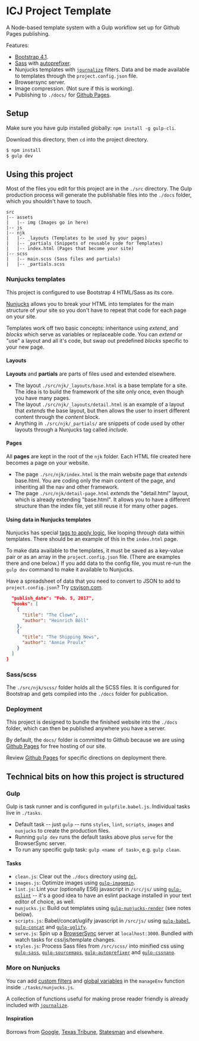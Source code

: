 # ICJ Project Template

A Node-based template system with a Gulp workflow set up for Github Pages publishing.

Features:

* [Bootstrap 4.1](https://getbootstrap.com/).
* [Sass](https://sass-lang.com/) with [autoprefixer](https://github.com/postcss/autoprefixer).
* Nunjucks templates with [`journalize`](https://www.npmjs.com/package/journalize) filters. Data and be made available to templates through the `project.config.json` file.
* Browsersync server.
* Image compression. (Not sure if this is working).
* Publishing to `./docs/` for [Github Pages](https://help.github.com/articles/configuring-a-publishing-source-for-github-pages/#publishing-your-github-pages-site-from-a-docs-folder-on-your-master-branch).

## Setup

Make sure you have gulp installed globally: `npm install -g gulp-cli`.

Download this directory, then `cd` into the project directory.

```sh
$ npm install
$ gulp dev
```

## Using this project

Most of the files you edit for this project are in the `./src` directory. The Gulp production process will generate the publishable files into the `./docs` folder, which you shouldn't have to touch.

```
src
|-- assets
|   |-- img (Images go in here)
|-- js
|-- njk
|   |-- _layouts (Templates to be used by your pages)
|   |-- _partials (Snippets of reusable code for Templates)
|   |-- index.html (Pages that become your site)
|-- scss
|   |-- main.scss (Sass files and partials)
|   |-- _partials.scss
```

### Nunjucks templates

This project is configured to use Bootstrap 4 HTML/Sass as its core.

[Nunjucks](https://mozilla.github.io/nunjucks/templating.html) allows you to break your HTML into templates for the main structure of your site so you don't have to repeat that code for each page on your site.

Templates work off two basic concepts: inheritance using _extend_, and _blocks_ which serve as variables or replaceable code. You can _extend_ or "use" a layout and all it's code, but swap out predefined _blocks_ specific to your new page.

#### Layouts

**Layouts** and **partials** are parts of files used and extended elsewhere.

* The layout `./src/njk/_layouts/base.html` is a base template for a site. The idea is to build the framework of the site only once, even though you have many pages.
* The layout `./src/njk/_layouts/detail.html` is an example of a layout that _extends_ the base layout, but then allows the user to insert different content through the _content_ block.
* Anything in `./src/njk/_partials/` are snippets of code used by other layouts through a Nunjucks tag called _include_.

#### Pages

All **pages** are kept in the root of the `njk` folder. Each HTML file created here becomes a page on your website.

* The page `./src/njk/index.html` is the main website page that _extends_ base.html. You are coding only the main content of the page, and inheriting all the nav and other framework.
* The page `./src/njk/detail-page.html` _extends_ the "detail.html" layout, which is already extending "base.html". It allows you to have a different structure than the index file, yet still reuse it for many other pages.

#### Using data in Nunjucks templates

Nunjucks has special [tags to apply logic](https://mozilla.github.io/nunjucks/templating.html#tags), like looping through data within templates. There should be an example of this in the `index.html` page.

To make data available to the templates, it must be saved as a key-value pair or as an array in the `project.config.json` file. (There are examples there and one below.) If you add data to the config file, you must re-run the `gulp dev` command to make it available to Nunjucks.

Have a spreadsheet of data that you need to convert to JSON to add to `project.config.json`? Try [csvjson.com](https://www.csvjson.com/csv2json).

```json
  "publish_date": "Feb. 5, 2017",
  "books": [
    {
      "title": "The Clown",
      "author": "Heinrich Böll"
    },
    {
      "title": "The Shipping News",
      "author": "Annie Proulx"
    }
  ]
}
```

### Sass/scss

The `./src/njk/scss/` folder holds all the SCSS files. It is configured for Bootstrap and gets compiled into the `./docs` folder for publication.

### Deployment

This project is designed to bundle the finished website into the `./docs` folder, which can then be published anywhere you have a server.

By default, the `docs/` folder is committed to Github because we are using [Github Pages](https://help.github.com/categories/github-pages-basics/) for free hosting of our site.

Review [Github Pages](https://help.github.com/articles/configuring-a-publishing-source-for-github-pages/#publishing-your-github-pages-site-from-a-docs-folder-on-your-master-branch) for specific directions on deployment there.

## Technical bits on how this project is structured

### Gulp

Gulp is task runner and is configured in `gulpfile.babel.js`. Individual tasks live in `./tasks`.

* Default task -- just `gulp` -- runs `styles`, `lint`, `scripts`, `images` and `nunjucks` to create the production files.
* Running `gulp dev` runs the default tasks above plus `serve` for the BrowserSync server.
* To run any specific gulp task: `gulp <name of task>`, e.g. `gulp clean`.

#### Tasks

* `clean.js`: Clear out the `./docs` directory using [`del`](https://www.npmjs.com/package/del).
* `images.js`: Optimize images using [`gulp-imagemin`](https://www.npmjs.com/package/gulp-imagemin).
* `lint.js`: Lint your (optionally ES6) javascript in `/src/js/` using [`gulp-eslint`](https://www.npmjs.com/package/gulp-eslint) -- it's a good idea to have an eslint package installed in your text editor of choice, as well.
* `nunjucks.js`: Build out templates using [`gulp-nunjucks-render`](https://github.com/carlosl/gulp-nunjucks-render) (see notes below).
* `scripts.js`: Babel/concat/uglify javascript in `/src/js/` using [`gulp-babel`](https://www.npmjs.com/package/gulp-babel), [`gulp-concat`](https://www.npmjs.com/package/gulp-concat) and [`gulp-uglify`](https://www.npmjs.com/package/gulp-uglify).
* `serve.js`: Spin up a [BrowserSync](https://browsersync.io/docs/gulp) server at `localhost:3000`. Bundled with watch tasks for css/js/template changes.
* `styles.js`: Process Sass files from `/src/scss/` into minified css using [`gulp-sass`](https://www.npmjs.com/package/gulp-sass), [`gulp-sourcemaps`](https://www.npmjs.com/package/gulp-sourcemaps), [`gulp-autoprefixer`](https://www.npmjs.com/package/gulp-autoprefixer) and [`gulp-cssnano`](https://www.npmjs.com/package/gulp-cssnano).

### More on Nunjucks

You can add [custom filters](https://mozilla.github.io/nunjucks/api.html#custom-filters) and [global variables](https://mozilla.github.io/nunjucks/api.html#addglobal) in the `manageEnv` function inside `./tasks/nunjucks.js`.

A collection of functions useful for making prose reader friendly is already included with [`journalize`](https://www.npmjs.com/package/journalize).

#### Inspiration

Borrows from [Google](https://developers.google.com/web/tools/starter-kit/), [Texas Tribune](https://github.com/texastribune/unholstered), [Statesman](https://github.com/statesman/) and elsewhere.
